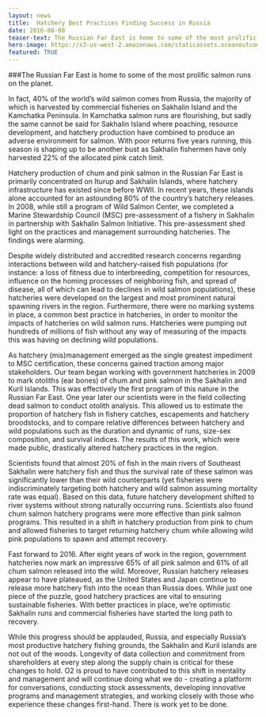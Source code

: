 ```yaml
---
layout: news
title:  Hatchery Best Practices Finding Success in Russia
date: 2016-08-08
teaser-text: The Russian Far East is home to some of the most prolific salmon runs on the planet. In fact, 40% of the world’s wild salmon comes from Russia. In Kamchatka salmon runs are flourishing, but sadly the same cannot be said for Sakhalin Island.
hero-image: https://s3-us-west-2.amazonaws.com/staticassets.oceanoutcomes.org/news+and+analysis/hero+images/russia-salmon-hatchery-success-hero.jpg
featured: TRUE
---
```

###The Russian Far East is home to some of the most prolific salmon runs on the planet. 

In fact, 40% of the world’s wild salmon comes from Russia, the majority of which is harvested by commercial fisheries on Sakhalin Island and the Kamchatka Peninsula. In Kamchatka salmon runs are flourishing, but sadly the same cannot be said for Sakhalin Island where poaching, resource development, and hatchery production have combined to produce an adverse environment for salmon. With poor returns five years running, this season is shaping up to be another bust as Sakhalin fishermen have only harvested 22% of the allocated pink catch limit. 

Hatchery production of chum and pink salmon in the Russian Far East is primarily concentrated on Iturup and Sakhalin Islands, where hatchery infrastructure has existed since before WWII. In recent years, these islands alone accounted for an astounding 80% of the country’s hatchery releases. In 2008, while still a program of Wild Salmon Center, we completed a Marine Stewardship Council (MSC) pre-assessment of a fishery in Sakhalin in partnership with Sakhalin Salmon Initiative. This pre-assessment shed light on the practices and management surrounding hatcheries. The findings were alarming. 

Despite widely distributed and accredited research concerns regarding interactions between wild and hatchery-raised fish populations (for instance: a loss of fitness due to interbreeding, competition for resources, influence on the homing processes of neighboring fish, and spread of disease, all of which can lead to declines in wild salmon populations), these hatcheries were developed on the largest and most prominent natural spawning rivers in the region. Furthermore, there were no marking systems in place, a common best practice in hatcheries, in order to monitor the impacts of hatcheries on wild salmon runs. Hatcheries were pumping out hundreds of millions of fish without any way of measuring of the impacts this was having on declining wild populations.

As hatchery (mis)management emerged as the single greatest impediment to MSC certification, these concerns gained traction among major stakeholders. Our team began working with government hatcheries in 2009 to mark otoliths (ear bones) of chum and pink salmon in the Sakhalin and Kuril Islands. This was effectively the first program of this nature in the Russian Far East. One year later our scientists were in the field collecting dead salmon to conduct otolith analysis. This allowed us to estimate the proportion of hatchery fish in fishery catches, escapements and hatchery broodstocks, and to compare relative differences between hatchery and wild populations such as the duration and dynamic of runs, size-sex composition, and survival indices. The results of this work, which were made public, drastically altered hatchery practices in the region.

Scientists found that almost 20% of fish in the main rivers of Southeast Sakhalin were hatchery fish and thus the survival rate of these salmon was significantly lower than their wild counterparts (yet fisheries were indiscriminately targeting both hatchery and wild salmon assuming mortality rate was equal). Based on this data, future hatchery development shifted to river systems without strong naturally occurring runs. Scientists also found chum salmon hatchery programs were more effective than pink salmon programs. This resulted in a shift in hatchery production from pink to chum and allowed fisheries to target returning hatchery chum while allowing wild pink populations to spawn and attempt recovery.

Fast forward to 2016. After eight years of work in the region, government hatcheries now mark an impressive 65% of all pink salmon and 61% of all chum salmon released into the wild. Moreover, Russian hatchery releases appear to have plateaued, as the United States and Japan continue to release more hatchery fish into the ocean than Russia does. While just one piece of the puzzle, good hatchery practices are vital to ensuring sustainable fisheries. With better practices in place, we’re optimistic Sakhalin runs and commercial fisheries have started the long path to recovery.

While this progress should be applauded, Russia, and especially Russia’s most productive hatchery fishing grounds, the Sakhalin and Kuril islands are not out of the woods. Longevity of data collection and commitment from shareholders at every step along the supply chain is critical for these changes to hold. O2 is proud to have contributed to this shift in mentality and management and will continue doing what we do - creating a platform for conversations, conducting stock assessments, developing innovative programs and management strategies, and working closely with those who experience these changes first-hand. There is work yet to be done.

